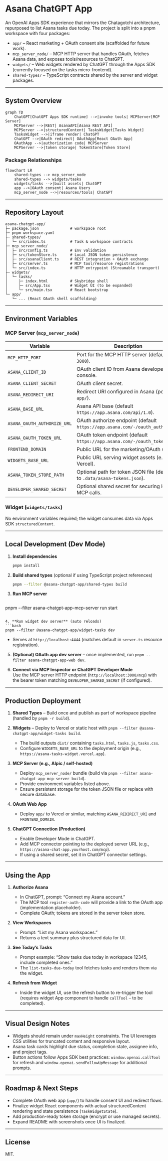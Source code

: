 # Asana ChatGPT App

An OpenAI Apps SDK experience that mirrors the Chatagotchi architecture, repurposed to list Asana tasks due today. The project is split into a pnpm workspace with four packages:

- `app/` – React marketing + OAuth consent site (scaffolded for future work).
- `mcp_server_node/` – MCP HTTP server that handles OAuth, fetches Asana data, and exposes tools/resources to ChatGPT.
- `widgets/` – Web widgets rendered by ChatGPT through the Apps SDK (currently focused on the tasks micro-frontend).
- `shared-types/` – TypeScript contracts shared by the server and widget packages.

---

## System Overview

```mermaid
graph TD
    ChatGPT[ChatGPT Apps SDK runtime] -->|invoke tools| MCPServer[MCP Server]
    MCPServer -->|REST| AsanaAPI[Asana REST API]
    MCPServer -->|structuredContent| TasksWidget[Tasks Widget]
    TasksWidget -->|iframe render| ChatGPT
    ChatGPT -->|OAuth redirect| OAuthApp[React OAuth App]
    OAuthApp -->|authorization code| MCPServer
    MCPServer -->|token storage| TokenStore[Token Store]
```

### Package Relationships

```mermaid
flowchart LR
    shared-types --> mcp_server_node
    shared-types --> widgets/tasks
    widgets/tasks -->|built assets| ChatGPT
    app -->|OAuth consent| Asana Users
    mcp_server_node -->|resources/tools| ChatGPT
```

---

## Repository Layout

```
asana-chatgpt-app/
├─ package.json              # workspace root
├─ pnpm-workspace.yaml
├─ shared-types/
│  └─ src/index.ts           # Task & workspace contracts
├─ mcp_server_node/
│  ├─ src/config.ts          # Env validation
│  ├─ src/tokenStore.ts      # Local JSON token persistence
│  ├─ src/asanaClient.ts     # REST integration + OAuth exchange
│  ├─ src/server.ts          # MCP tool/resource registrations
│  └─ src/index.ts           # HTTP entrypoint (Streamable transport)
├─ widgets/
│  └─ tasks/
│     ├─ index.html          # Skybridge shell
│     ├─ src/App.tsx         # Widget UI (to be expanded)
│     └─ src/main.tsx        # React bootstrap
└─ app/
   └─ ... (React OAuth shell scaffolding)
```

---

## Environment Variables

### MCP Server (`mcp_server_node`)

| Variable | Description |
| --- | --- |
| `MCP_HTTP_PORT` | Port for the MCP HTTP server (default `3000`). |
| `ASANA_CLIENT_ID` | OAuth client ID from Asana developer console. |
| `ASANA_CLIENT_SECRET` | OAuth client secret. |
| `ASANA_REDIRECT_URI` | Redirect URI configured in Asana (points to `app/`). |
| `ASANA_BASE_URL` | Asana API base (default `https://app.asana.com/api/1.0`). |
| `ASANA_OAUTH_AUTHORIZE_URL` | OAuth authorize endpoint (default `https://app.asana.com/-/oauth_authorize`). |
| `ASANA_OAUTH_TOKEN_URL` | OAuth token endpoint (default `https://app.asana.com/-/oauth_token`). |
| `FRONTEND_DOMAIN` | Public URL for the marketing/OAuth site. |
| `WIDGETS_BASE_URL` | Public URL serving widget assets (e.g., Vercel). |
| `ASANA_TOKEN_STORE_PATH` | Optional path for token JSON file (defaults to `.data/asana-tokens.json`). |
| `DEVELOPER_SHARED_SECRET` | Optional shared secret for securing local MCP calls. |

### Widget (`widgets/tasks`)

No environment variables required; the widget consumes data via Apps SDK `structuredContent`.

---

## Local Development (Dev Mode)

1. **Install dependencies**  
   ```bash
   pnpm install
   ```

2. **Build shared types** (optional if using TypeScript project references)  
   ```bash
   pnpm --filter @asana-chatgpt-app/shared-types build
   ```

3. **Run MCP server**  
   ```bash
  pnpm --filter asana-chatgpt-app-mcp-server run start
   ```  

4. **Run widget dev server** (auto reloads)  
   ```bash
   pnpm --filter @asana-chatgpt-app/widget-tasks dev
   ```  
   - Serves at `http://localhost:4444` (matches default in `server.ts` resource registration).

5. **(Optional) OAuth app dev server** – once implemented, run `pnpm --filter asana-chatgpt-app-web dev`.

6. **Connect via MCP Inspector or ChatGPT Developer Mode**  
   Use the MCP server HTTP endpoint (`http://localhost:3000/mcp`) with the bearer token matching `DEVELOPER_SHARED_SECRET` (if configured).

---

## Production Deployment

1. **Shared Types** – Build once and publish as part of workspace pipeline (handled by `pnpm -r build`).

2. **Widgets** – Deploy to Vercel or static host with `pnpm --filter @asana-chatgpt-app/widget-tasks build`.  
   - The build outputs `dist/` containing `tasks.html`, `tasks.js`, `tasks.css`.  
   - Configure `WIDGETS_BASE_URL` to the deployment origin (e.g., `https://asana-tasks-widget.vercel.app`).

3. **MCP Server (e.g., Alpic / self-hosted)**  
   - Deploy `mcp_server_node/` bundle (build via `pnpm --filter asana-chatgpt-app-mcp-server build`).  
   - Provide environment variables listed above.  
   - Ensure persistent storage for the token JSON file or replace with secure database.

4. **OAuth Web App**  
   - Deploy `app/` to Vercel or similar, matching `ASANA_REDIRECT_URI` and `FRONTEND_DOMAIN`.

5. **ChatGPT Connection (Production)**  
   - Enable Developer Mode in ChatGPT.  
   - Add MCP connector pointing to the deployed server URL (e.g., `https://asana-chat-app.yourhost.com/mcp`).  
   - If using a shared secret, set it in ChatGPT connector settings.

---

## Using the App

1. **Authorize Asana**  
   - In ChatGPT, prompt: “Connect my Asana account.”  
   - The MCP tool `register-auth-code` will provide a link to the OAuth app (implementation placeholder).  
   - Complete OAuth; tokens are stored in the server token store.

2. **View Workspaces**  
   - Prompt: “List my Asana workspaces.”  
   - Returns a text summary plus structured data for UI.

3. **See Today’s Tasks**  
   - Prompt example: “Show tasks due today in workspace 12345, include completed ones.”  
   - The `list-tasks-due-today` tool fetches tasks and renders them via the widget.

4. **Refresh from Widget**  
   - Inside the widget UI, use the refresh button to re-trigger the tool (requires widget App component to handle `callTool` – to be completed).

---

## Visual Design Notes

- Widgets should remain under `maxHeight` constraints. The UI leverages CSS utilities for truncated content and responsive layout.
- Asana task cards highlight due status, completion state, assignee info, and project tags.
- Button actions follow Apps SDK best practices: `window.openai.callTool` for refresh and `window.openai.sendFollowUpMessage` for additional prompts.

---

## Roadmap & Next Steps

- Complete OAuth web app (`app/`) to handle consent UI and redirect flows.
- Finalize widget React components with actual structuredContent rendering and state persistence (`TaskWidgetState`).
- Add production-ready token storage (encrypt or use managed secrets).
- Expand README with screenshots once UI is finalized.

---

## License

MIT.